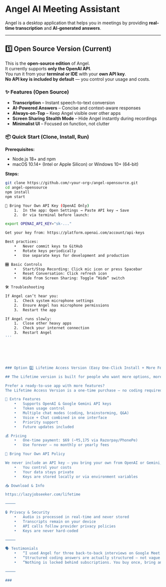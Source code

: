 
# Angel AI Meeting Assistant

Angel is a desktop application that helps you in meetings by providing **real-time transcription** and **AI-generated answers**.

---

## 1️⃣ Open Source Version (Current)

This is the **open-source edition** of Angel.  
It currently supports **only the OpenAI API**.  
You run it from your **terminal or IDE** with your **own API key**.  
**No API key is included by default** — you control your usage and costs.

### ✨ Features (Open Source)
- **Transcription** – Instant speech-to-text conversion  
- **AI-Powered Answers** – Concise and context-aware responses  
- **Always-on-Top** – Keep Angel visible over other apps  
- **Screen Sharing Stealth Mode** – Hide Angel instantly during recordings  
- **Minimalist UI** – Focused on function, not clutter  

### 📦 Quick Start (Clone, Install, Run)
**Prerequisites:**
- Node.js 18+ and npm  
- macOS 10.14+ (Intel or Apple Silicon) or Windows 10+ (64-bit)

**Steps:**
```bash
git clone https://github.com/<your-org>/angel-opensource.git
cd angel-opensource
npm install
npm start

🔑 Bring Your Own API Key (OpenAI Only)
	1.	In the app: Open Settings → Paste API key → Save
	2.	Or via terminal before launch:

export OPENAI_API_KEY="sk-..."

Get your key from: https://platform.openai.com/account/api-keys

Best practices:
	•	Never commit keys to GitHub
	•	Rotate keys periodically
	•	Use separate keys for development and production

🎛 Basic Controls
	•	Start/Stop Recording: Click mic icon or press Spacebar
	•	Reset Conversation: Click refresh icon
	•	Hide from Screen Sharing: Toggle “Hide” switch

🛠 Troubleshooting

If Angel can’t hear you:
	1.	Check system microphone settings
	2.	Ensure Angel has microphone permissions
	3.	Restart the app

If Angel runs slowly:
	1.	Close other heavy apps
	2.	Check your internet connection
	3.	Restart Angel
'''






### Option 2️⃣ Lifetime Access Version (Easy One-Click Install + More Features)

## The Lifetime version is built for people who want more options, more features, and a true one-click solution for their meetings or interviews — without touching the terminal or IDE. We’ve packed it to be as powerful and easy as possible, and you can own it forever for just $69. One payment. Lifetime peace of mind.

Prefer a ready-to-use app with more features?
The Lifetime Access Version is a one-time purchase — no coding required.

💎 Extra Features
	•	Supports OpenAI & Google Gemini API keys
	•	Token usage control
	•	Multiple chat modes (coding, brainstorming, Q&A)
	•	Voice + Chat combined in one interface
	•	Priority support
	•	Future updates included

💰 Pricing
	•	One-time payment: $69 (~₹5,175 via Razorpay/PhonePe)
	•	Use forever — no monthly or yearly fees

📜 Bring Your Own API Policy

We never include an API key — you bring your own from OpenAI or Gemini, so:
	•	You control your costs
	•	Your data stays private
	•	Keys are stored locally or via environment variables

📥 Download & Info

https://lazyjobseeker.com/lifetime

⸻

🔒 Privacy & Security
	•	Audio is processed in real-time and never stored
	•	Transcripts remain on your device
	•	API calls follow provider privacy policies
	•	Keys are never hard-coded

⸻

🗣 Testimonials
	•	“I used Angel for three back-to-back interviews on Google Meet. The tool stayed invisible while giving me quick hints and code snippets. The lifetime plan paid for itself in a week.” — Aarav Sharma, SDE (Bengaluru)
	•	“Structured coding answers are actually structured — not vague. I get complexity notes, edge cases, and test examples. That level of detail saved me in a system design round.” — Rohit Verma, Full-Stack Dev (Pune)
	•	“Nothing is locked behind subscriptions. You buy once, bring an API key, and that’s it.” — Emily Johnson, Frontend Dev (Austin)

⸻

### 




